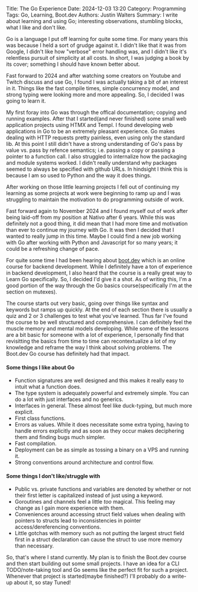 Title: The Go Experience
Date: 2024-12-03 13:20
Category: Programming
Tags: Go, Learning, Boot.dev
Authors: Justin Walters
Summary: I write about learning and using Go; interesting observations, stumbling blocks, what I like and don't like.

Go is a language I put off learning for quite some time. For many years this was because I
held a sort of grudge against it. I didn't like that it was from Google, I didn't like how
"verbose" error handling was, and I didn't like it's relentless pursuit of simplicity at
all costs. In short, I was judging a book by its cover; something I should have known better
about.

Fast forward to 2024 and after watching some creators on Youtube and Twitch discuss and
use Go, I found I was actually taking a bit of an interest in it. Things like the fast
compile times, simple concurrency model, and strong typing were looking more and more
appealing. So, I decided I was going to learn it.

My first foray into Go was through the offical documentation; copying and running examples.
After that I started(and never finished) some small web application projects using HTMX
and Templ. I found developing web applications in Go to be an extremely pleasant experience.
Go makes dealing with HTTP requests pretty painless, even using only the standard lib.
At this point I still didn't have a strong understanding of Go's pass by value vs. pass
by refence semantics; i.e. passing a copy or passing a pointer to a function call. I also
struggled to internalize how the packaging and module systems worked. I didn't really 
understand why packages seemed to always be specified with github URLs. In hindsight I 
think this is because I am so used to Python and the way it does things.

After working on those little learning projects I fell out of continuing my learning as 
some projects at work were beginning to ramp up and I was struggling to maintain the 
motivation to do programming outside of work.

Fast forward again to November 2024 and I found myself out of work after being laid-off
from my position at Nativo after 6 years. While this was definitely not a good thing, it
did mean that I had more time and motivation than ever to continue my journey with Go.
It was then I decided that I wanted to really jump in this time. Maybe I could find a 
new job working with Go after working with Python and Javascript for so many years; it 
could be a refreshing change of pace.

For quite some time I had been hearing about [boot.dev](https://www.boot.dev) which is
an online course for backend development. While I definitely have a ton of experience in
backend development, I also heard that the course is a really great way to Learn Go
specifically. So, I decided I'd give it a shot. As of writing this, I'm a good portion of
the way through the Go basics course(specifically I'm at the section on mutexes).

The course starts out very basic, going over things like syntax and keywords but ramps up
quickly. At the end of each section there is usually a quiz and 2 or 3 challenges to test
what you've learned. Thus far I've found the course to be well structured and comprehensive.
I can definitely feel the muscle memory and mental models developing. While some of the
lessons are a bit basic for someone with a lot of experience, I personally find that
revisitting the basics from time to time can recontextualize a lot of my knowledge and
reframe the way I think about solving problems. The Boot.dev Go course has definitely
had that impact.

#### Some things I like about Go

- Function signatures are well designed and this makes it really easy to intuit what a
function does.
- The type system is adequately powerful and extremely simple. You can do a lot with 
just interfaces and no generics.
- Interfaces in general. These almost feel like duck-typing, but much more explicit.
- First class functions.
- Errors as values. While it does necessitate some extra typing, having to handle errors
explicitly and as soon as they occur makes deciphering them and finding bugs much simpler.
- Fast compilation.
- Deployment can be as simple as tossing a binary on a VPS and running it.
- Strong conventions around architecture and control flow.

#### Some things I don't like/struggle with

- Public vs. private functions and variables are denoted by whether or not their first
letter is capitalized instead of just using a keyword.
- Goroutines and channels feel a little *too* magical. This feeling may change as I
gain more experience with them.
- Conveniences around accessing struct field values when dealing with pointers to structs
lead to inconsistencies in pointer access/dereferencing conventions.
- Little gotchas with memory such as not putting the largest struct field first in a struct
declaration can cause the struct to use more memory than necessary.

So, that's where I stand currently. My plan is to finish the Boot.dev course and then start
building out some small projects. I have an idea for a CLI TODO/note-taking tool and Go
seems like the perfect fit for such a project. Whenever that project is started(maybe finished?)
I'll probably do a write-up about it, so stay Tuned!
